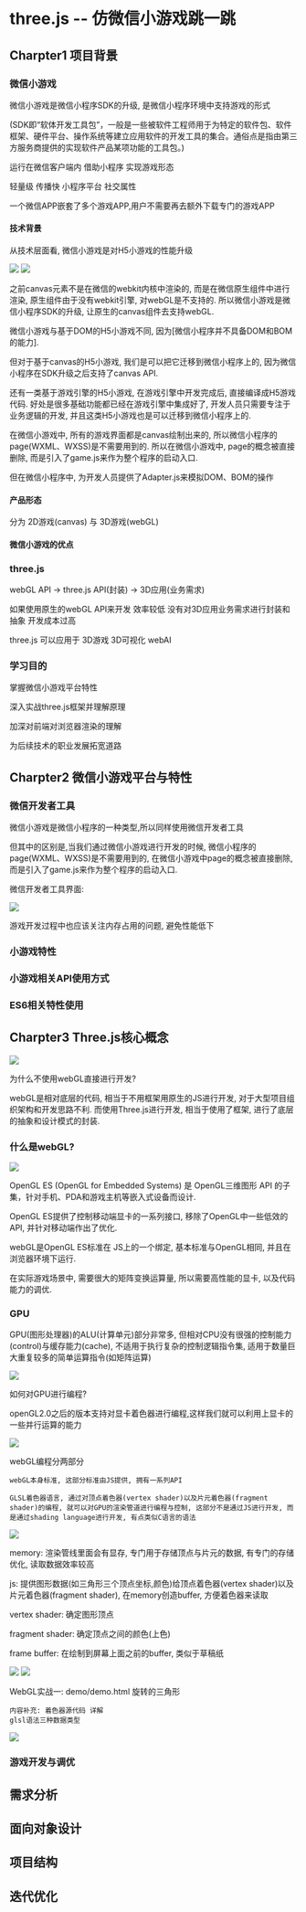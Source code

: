 # three.js -- 仿微信小游戏跳一跳

## Charpter1 项目背景 

### 微信小游戏

微信小游戏是微信小程序SDK的升级, 是微信小程序环境中支持游戏的形式

(SDK即“软体开发工具包”，一般是一些被软件工程师用于为特定的软件包、软件框架、硬件平台、操作系统等建立应用软件的开发工具的集合。通俗点是指由第三方服务商提供的实现软件产品某项功能的工具包。)

运行在微信客户端内 借助小程序 实现游戏形态

轻量级 传播快 小程序平台 社交属性

一个微信APP嵌套了多个游戏APP,用户不需要再去额外下载专门的游戏APP

#### 技术背景

从技术层面看, 微信小游戏是对H5小游戏的性能升级

<img src="https://img2018.cnblogs.com/blog/1147701/201908/1147701-20190821170129663-947712028.png">

<img src="https://img2018.cnblogs.com/blog/1147701/201908/1147701-20190821170149501-79718206.png">

之前canvas元素不是在微信的webkit内核中渲染的, 而是在微信原生组件中进行渲染, 原生组件由于没有webkit引擎, 对webGL是不支持的. 所以微信小游戏是微信小程序SDK的升级, 让原生的canvas组件去支持webGL.

微信小游戏与基于DOM的H5小游戏不同, 因为[微信小程序并不具备DOM和BOM的能力]. 

但对于基于canvas的H5小游戏, 我们是可以把它迁移到微信小程序上的, 因为微信小程序在SDK升级之后支持了canvas API.

还有一类基于游戏引擎的H5小游戏, 在游戏引擎中开发完成后, 直接编译成H5游戏代码. 好处是很多基础功能都已经在游戏引擎中集成好了, 开发人员只需要专注于业务逻辑的开发, 并且这类H5小游戏也是可以迁移到微信小程序上的.

在微信小游戏中, 所有的游戏界面都是canvas绘制出来的, 所以微信小程序的page(WXML、WXSS)是不需要用到的. 所以在微信小游戏中, page的概念被直接删除, 而是引入了game.js来作为整个程序的启动入口.

但在微信小程序中, 为开发人员提供了Adapter.js来模拟DOM、BOM的操作

#### 产品形态

分为 2D游戏(canvas) 与 3D游戏(webGL)

#### 微信小游戏的优点



### three.js

webGL API -> three.js API(封装) -> 3D应用(业务需求)

如果使用原生的webGL API来开发 效率较低 没有对3D应用业务需求进行封装和抽象 开发成本过高

three.js 可以应用于 3D游戏 3D可视化 webAI

### 学习目的

掌握微信小游戏平台特性

深入实战three.js框架并理解原理

加深对前端对浏览器渲染的理解

为后续技术的职业发展拓宽道路

## Charpter2 微信小游戏平台与特性 

### 微信开发者工具

微信小游戏是微信小程序的一种类型,所以同样使用微信开发者工具

但其中的区别是,当我们通过微信小游戏进行开发的时候, 微信小程序的page(WXML、WXSS)是不需要用到的, 在微信小游戏中page的概念被直接删除, 而是引入了game.js来作为整个程序的启动入口.

微信开发者工具界面:

<img src="https://tva1.sinaimg.cn/large/006y8mN6gy1g6fifijdaxj31ds0n0mzk.jpg">

游戏开发过程中也应该关注内存占用的问题, 避免性能低下

### 小游戏特性

### 小游戏相关API使用方式

### ES6相关特性使用

## Charpter3 Three.js核心概念

<img src="https://tva1.sinaimg.cn/large/006y8mN6gy1g6nkkkdr1kj31ds0n07ku.jpg">

为什么不使用webGL直接进行开发?

webGL是相对底层的代码, 相当于不用框架用原生的JS进行开发, 对于大型项目组织架构和开发思路不利. 而使用Three.js进行开发, 相当于使用了框架, 进行了底层的抽象和设计模式的封装.

### 什么是webGL?

<img src="https://tva1.sinaimg.cn/large/006y8mN6gy1g6nkkp4ig3j31ds0n0to2.jpg">

OpenGL ES (OpenGL for Embedded Systems) 是 OpenGL三维图形 API 的子集，针对手机、PDA和游戏主机等嵌入式设备而设计. 

OpenGL ES提供了控制移动端显卡的一系列接口, 移除了OpenGL中一些低效的API, 并针对移动端作出了优化.

webGL是OpenGL ES标准在 JS上的一个绑定, 基本标准与OpenGL相同, 并且在浏览器环境下运行.

在实际游戏场景中, 需要很大的矩阵变换运算量, 所以需要高性能的显卡, 以及代码能力的调优.

### GPU

GPU(图形处理器)的ALU(计算单元)部分非常多, 但相对CPU没有很强的控制能力(control)与缓存能力(cache), 不适用于执行复杂的控制逻辑指令集, 适用于数量巨大重复较多的简单运算指令(如矩阵运算)

<img src="https://tva1.sinaimg.cn/large/006y8mN6gy1g6telwrv9aj31ds0n0q44.jpg">

如何对GPU进行编程?

openGL2.0之后的版本支持对显卡着色器进行编程,这样我们就可以利用上显卡的一些并行运算的能力

<img src="https://tva1.sinaimg.cn/large/006y8mN6gy1g6vwri6dp8j31ds0n0dhr.jpg">

webGL编程分两部分

	webGL本身标准, 这部分标准由JS提供, 拥有一系列API

	GLSL着色器语言, 通过对顶点着色器(vertex shader)以及片元着色器(fragment shader)的编程, 就可以对GPU的渲染管道进行编程与控制, 这部分不是通过JS进行开发, 而是通过shading language进行开发, 有点类似C语言的语法

<img src="https://tva1.sinaimg.cn/large/006y8mN6gy1g6vwrpppmuj31ds0n0q4g.jpg">

memory: 渲染管线里面会有显存, 专门用于存储顶点与片元的数据, 有专门的存储优化, 读取数据效率较高

js: 提供图形数据(如三角形三个顶点坐标,颜色)给顶点着色器(vertex shader)以及片元着色器(fragment shader), 在memory创造buffer, 方便着色器来读取

vertex shader: 确定图形顶点

fragment shader: 确定顶点之间的颜色(上色)

frame buffer: 在绘制到屏幕上面之前的buffer, 类似于草稿纸 

<img src="https://tva1.sinaimg.cn/large/006y8mN6gy1g6vwrvai86j31ds0n076h.jpg">

<img src="https://tva1.sinaimg.cn/large/006y8mN6gy1g79l96vqedj31ds0n0k04.jpg">

WebGL实战一: demo/demo.html 旋转的三角形

	内容补充: 着色器源代码 详解
	glsl语法三种数据类型

<img src="https://tva1.sinaimg.cn/large/006y8mN6gy1g7xu007lt4j31ds0n0kes.jpg">

### 游戏开发与调优

## 需求分析

## 面向对象设计

## 项目结构

## 迭代优化
